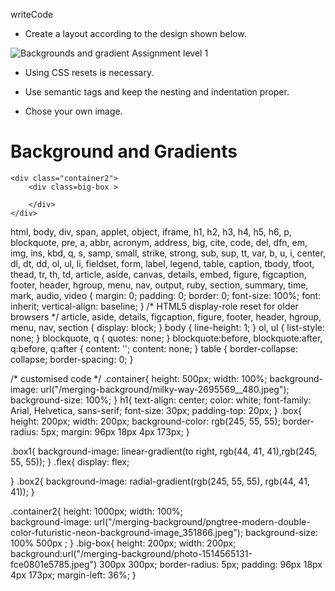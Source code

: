 writeCode

- Create a layout according to the design shown below.

![Backgrounds and gradient Assignment level 1](https://raw.githubusercontent.com/suraj122/AC-STYLE-images/master/background-and-gradients/ex-1.png)

- Using CSS resets is necessary.

- Use semantic tags and keep the nesting and indentation proper.

- Chose your own image.
 <!DOCTYPE html>
<html lang="en">
<head>
    <meta charset="UTF-8">
    <meta http-equiv="X-UA-Compatible" content="IE=edge">
    <meta name="viewport" content="width=device-width, initial-scale=1.0">
    <title>Document</title>
    <link rel="stylesheet" href="background.css">
</head>
<body>
    <div class="container">
    <h1>Background and Gradients</h1>
    <div class="flex">
    <div class="box"></div>
    <div class="box box1"></div>
    <div class="box box2"></div>
    </div>
    </div>

    <div class="container2">
        <div class=big-box >
            
        </div>
    </div>

</body>
</html>





html, body, div, span, applet, object, iframe,
h1, h2, h3, h4, h5, h6, p, blockquote, pre,
a, abbr, acronym, address, big, cite, code,
del, dfn, em, img, ins, kbd, q, s, samp,
small, strike, strong, sub, sup, tt, var,
b, u, i, center,
dl, dt, dd, ol, ul, li,
fieldset, form, label, legend,
table, caption, tbody, tfoot, thead, tr, th, td,
article, aside, canvas, details, embed, 
figure, figcaption, footer, header, hgroup, 
menu, nav, output, ruby, section, summary,
time, mark, audio, video {
	margin: 0;
	padding: 0;
	border: 0;
	font-size: 100%;
	font: inherit;
	vertical-align: baseline;
}
/* HTML5 display-role reset for older browsers */
article, aside, details, figcaption, figure, 
footer, header, hgroup, menu, nav, section {
	display: block;
}
body {
	line-height: 1;
}
ol, ul {
	list-style: none;
}
blockquote, q {
	quotes: none;
}
blockquote:before, blockquote:after,
q:before, q:after {
	content: '';
	content: none;
}
table {
	border-collapse: collapse;
	border-spacing: 0;
}

/* customised code  */
.container{
    height: 500px;
    width: 100%;
    background-image: url("/merging-background/milky-way-2695569__480.jpeg");
    background-size: 100%;
}
h1{
    text-align: center;
    color: white;
    font-family: Arial, Helvetica, sans-serif;
    font-size: 30px;
    padding-top: 20px;
}
.box{
    height: 200px;
    width: 200px;
    background-color:  rgb(245, 55, 55);
    border-radius: 5px;
    margin: 96px 18px 4px 173px;
}

.box1{
    background-image: linear-gradient(to right, rgb(44, 41, 41),rgb(245, 55, 55));
}
.flex{
    display: flex;

}
.box2{
    background-image: radial-gradient(rgb(245, 55, 55), rgb(44, 41, 41));
}


.container2{
    height: 1000px;
    width: 100%;  
    background-image: url("/merging-background/pngtree-modern-double-color-futuristic-neon-background-image_351866.jpeg");
    background-size: 100% 500px ;
}
.big-box{
    height: 200px;
    width: 200px;
    background:url("/merging-background/photo-1514565131-fce0801e5785.jpeg") 300px 300px;
    border-radius: 5px;
    padding: 96px 18px 4px 173px;
    margin-left: 36%;
}

